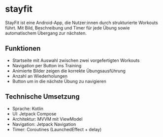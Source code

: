 # stayfit 
StayFit ist eine Android-App, die Nutzer:innen durch strukturierte Workouts führt. Mit Bild, Beschreibung und Timer für jede Übung sowie automatischem Übergang zur nächsten.

## Funktionen

- Startseite mit Auswahl zwischen zwei vorgefertigten Workouts  
- Navigation per Button ins Training  
- Animierte Bilder zeigen die korrekte Übungsausführung
- Anzahl an Wiederholungen 
- Button um in die nächste Übung zu navigieren

## Technische Umsetzung

- Sprache: Kotlin  
- UI: Jetpack Compose  
- Architektur: MVVM mit ViewModel  
- Navigation: Jetpack Navigation  
- Timer: Coroutines (LaunchedEffect + delay)

